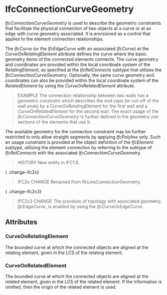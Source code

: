 # IfcConnectionCurveGeometry

_IfcConnectionCurveGeometry_ is used to describe the geometric constraints that facilitate the physical connection of two objects at a curve or at an edge with curve geometry associated. It is envisioned as a control that applies to the element connection relationships.
<!-- end of short definition -->

The _IfcCurve_ (or the _IfcEdgeCurve_ with an associated _IfcCurve_) at the _CurveOnRelatingElement_ attribute defines the curve where the basic geometry items of the connected elements connects. The curve geometry and coordinates are provided within the local coordinate system of the _RelatingElement_, as specified at the _IfcRelConnects_ subtype that utilizes the _IfcConnectionCurveGeometry_. Optionally, the same curve geometry and coordinates can also be provided within the local coordinate system of the _RelatedElement_ by using the _CurveOnRelatedElement_ attribute.

> EXAMPLE The connection relationship between two walls has a geometric constraint which describes the end caps (or cut-off of the wall ends) by a _CurveOnRelatingElement_ for the first wall and a _CurveOnRelatedElement_ for the second wall. The exact usage of the _IfcConnectionCurveGeometry_ is further defined in the geometry use sections of the elements that use it.

The available geometry for the connection constraint may be further restricted to only allow straight segments by applying _IfcPolyline_ only. Such an usage constraint is provided at the object definition of the _IfcElement_ subtype, utilizing the element connection by referring to the subtype of _IfcRelConnects_ with the associated _IfcConnectionCurveGeometry._

> HISTORY New entity in IFC1.5.

{ .change-ifc2x}
> IFC2x CHANGE Renamed from IfcLineConnectionGeometry.

{ .change-ifc2x3}
> IFC2x3 CHANGE The provision of topology with associated geometry, _IfcEdgeCurve_, is enabled by using the _IfcCurveOrEdgeCurve_.

## Attributes

### CurveOnRelatingElement
The bounded curve at which the connected objects are aligned at the relating element, given in the LCS of the relating element.

### CurveOnRelatedElement
The bounded curve at which the connected objects are aligned at the related element, given in the LCS of the related element. If the information is omitted, then the origin of the related element is used.
